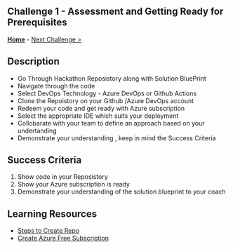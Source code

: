 ## Challenge 1 - Assessment and Getting Ready for Prerequisites

**[Home](https://github.com/jethanivijay/devopswithgithubhack)** - [Next Challenge >](./Challenge02.md)


## Description

- Go Through Hackathon Reposistory along with Solution BluePrint
- Navigate through the code
- Select DevOps Technology  - Azure DevOps or Github Actions
- Clone the Repoistory on your Github /Azure DevOps account
- Redeem your code and get ready with Azure subscription
- Select the appropriate IDE which suits your deployment
- Collobarate with your team to define an approach based on your undertanding
- Demonstrate your understanding , keep in mind the Success Criteria
   

## Success Criteria

1. Show code in your Reposistory
2. Show your Azure subscription is ready
3. Demonstrate your understanding of the solution blueprint to your coach

## Learning Resources

- [Steps to Create Repo](https://docs.github.com/en/get-started/quickstart/create-a-repo)
- [Create Azure Free Subscription](https://azure.microsoft.com/en-us/free/)
